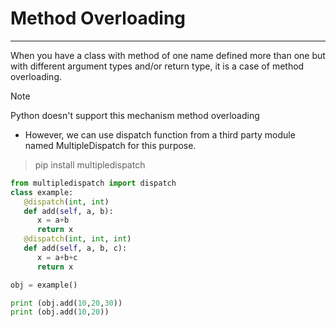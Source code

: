 # Method Overloading

---
When you have a class with method of one name defined more than one but with different argument types and/or return type, it is a case of method overloading.
>[!NOTE]
> 
> Python doesn't support this mechanism method overloading

* However, we can use dispatch function from a third party module named MultipleDispatch for this purpose.
>pip install multipledispatch
```python
from multipledispatch import dispatch
class example:
   @dispatch(int, int)
   def add(self, a, b):
      x = a+b
      return x
   @dispatch(int, int, int)
   def add(self, a, b, c):
      x = a+b+c
      return x

obj = example()

print (obj.add(10,20,30))
print (obj.add(10,20))
```